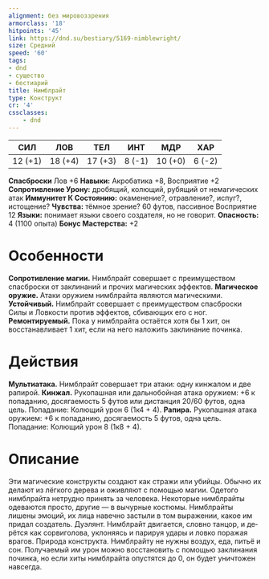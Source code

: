 ```yaml
---
alignment: без мировоззрения
armorclass: '18'
hitpoints: '45'
link: https://dnd.su/bestiary/5169-nimblewright/
size: Средний
speed: '60'
tags:
- dnd
- существо
- бестиарий
title: Нимблрайт
type: Конструкт
cr: '4'
cssclasses:
    - dnd
---
```



| СИЛ | ЛОВ | ТЕЛ | ИНТ | МДР | ХАР |
|---|---|---|---|---|---|
| 12 (+1) | 18 (+4) | 17 (+3) | 8 (-1) | 10 (+0) | 6 (-2) |
**Спасброски** Лов +6
**Навыки:** Акробатика +8, Восприятие +2
**Сопротивление Урону:** дробящий, колющий, рубящий от немагических атак
**Иммунитет К Состоянию:** окаменение?, отравление?, испуг?, истощение?
**Чувства:** тёмное зрение? 60 футов, пассивное Восприятие 12
**Языки:** понимает языки своего создателя, но не говорит.
**Опасность:** 4 (1100 опыта)
**Бонус Мастерства:** +2


# Особенности
**Сопротивление магии.** Нимблрайт совершает с преимуществом спасброски от заклинаний и прочих магических эффектов.
**Магическое оружие.** Атаки оружием нимблрайта являются магическими.
**Устойчивый.** Нимблрайт совершает с преимуществом спасброски Силы и Ловкости против эффектов, сбивающих его с ног.
**Ремонтируемый.** Пока у нимблрайта остаётся хотя бы 1 хит, он восстанавливает 1 хит, если на него наложить заклина­ние починка.


# Действия
**Мультиатака.** Нимблрайт совершает три атаки: одну кинжалом и две рапирой.
**Кинжал.** Рукопашная или дальнобойная атака оружием: +6 к попаданию, досягаемость 5 футов или дистанция 20/60 футов, одна цель. Попадание: Колющий урон 6 (1к4 + 4).
**Рапира.** Рукопашная атака оружием: +6 к попаданию, досягаемость 5 футов, одна цель. Попадание: Колющий урон 8 (1к8 + 4).


# Описание
Эти магические конструкты создают как стражи или убийцы. Обычно их делают из лёгкого дерева и ожив­ляют с помощью магии. Одетого нимблрайта нетрудно принять за человека. Некоторые нимблрайты одеваются просто, другие — в вычурные костюмы. Нимблрайты лишены эмоций, их лица навечно застыли в том выражении, какое им придал создатель. Дуэлянт. Нимблрайт двигается, словно танцор, и де­рётся как сорвиголова, уклоняясь и парируя удары и ловко поражая врагов. Природа конструкта. Нимблрайту не нужны воздух, еда, питьё и сон. Получаемый им урон можно восстановить с помощью заклинания починка, но если хиты нимблрайта опустятся до 0, он будет уничтожен навсегда.
